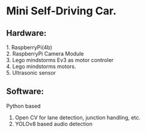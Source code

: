 <h1>Mini Self-Driving Car.</h1>

<h2>Hardware:</h2>
1. RaspberryPi(4b) <br>
2. RaspberryPi Camera Module <br>
3. Lego mindstorms Ev3 as motor controler <br>
4. Lego mindstorms motors. <br>
5. Ultrasonic sensor

<h2>Software:</h2>
Python based

1. Open CV for lane detection, junction handling, etc.
2. YOLOv8 based audio detection
